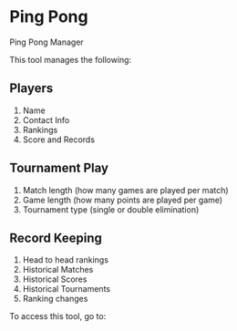 # Ping Pong

Ping Pong Manager

This tool manages the following:

## Players
1. Name
2. Contact Info
3. Rankings
4. Score and Records

## Tournament Play
1. Match length (how many games are played per match)
2. Game length (how many points are played per game)
3. Tournament type (single or double elimination)

## Record Keeping
1. Head to head rankings
2. Historical Matches
3. Historical Scores
4. Historical Tournaments
5. Ranking changes

To access this tool, go to: 

